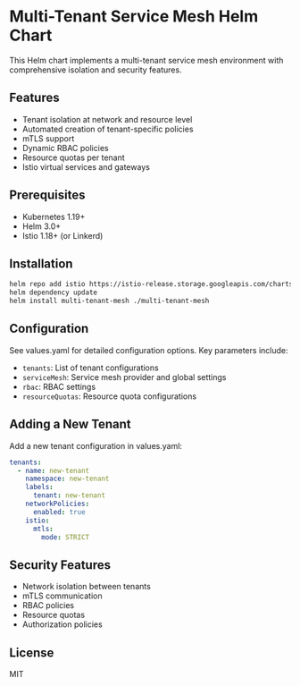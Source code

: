 # Multi-Tenant Service Mesh Helm Chart

This Helm chart implements a multi-tenant service mesh environment with comprehensive isolation and security features.

## Features

- Tenant isolation at network and resource level
- Automated creation of tenant-specific policies
- mTLS support
- Dynamic RBAC policies
- Resource quotas per tenant
- Istio virtual services and gateways

## Prerequisites

- Kubernetes 1.19+
- Helm 3.0+
- Istio 1.18+ (or Linkerd)

## Installation

```bash
helm repo add istio https://istio-release.storage.googleapis.com/charts
helm dependency update
helm install multi-tenant-mesh ./multi-tenant-mesh
```

## Configuration

See values.yaml for detailed configuration options. Key parameters include:

- `tenants`: List of tenant configurations
- `serviceMesh`: Service mesh provider and global settings
- `rbac`: RBAC settings
- `resourceQuotas`: Resource quota configurations

## Adding a New Tenant

Add a new tenant configuration in values.yaml:

```yaml
tenants:
  - name: new-tenant
    namespace: new-tenant
    labels:
      tenant: new-tenant
    networkPolicies:
      enabled: true
    istio:
      mtls:
        mode: STRICT
```

## Security Features

- Network isolation between tenants
- mTLS communication
- RBAC policies
- Resource quotas
- Authorization policies

## License

MIT
